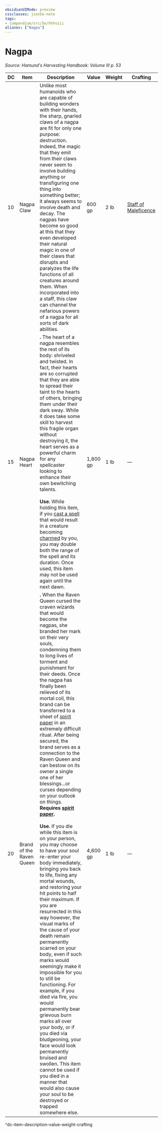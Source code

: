 ```yaml
---
obsidianUIMode: preview
cssclasses: json5e-note
tags:
- compendium/src/5e/hhhviii
aliases: ["Nagpa"]
---
```

# Nagpa
*Source: Hamund's Harvesting Handbook: Volume III p. 53* 

| DC | Item | Description | Value | Weight | Crafting |
|----|------|-------------|-------|--------|----------|
| 10 | Nagpa Claw | Unlike most humanoids who are capable of building wonders with their hands, the sharp, gnarled claws of a nagpa are fit for only one purpose: destruction. Indeed, the magic that they emit from their claws never seem to involve building anything or transfiguring one thing into something better; it always seems to involve death and decay. The nagpas have become so good at this that they even developed their natural magic in one of their claws that disrupts and paralyzes the life functions of all creatures around them. When incorporated into a staff, this claw can channel the nefarious powers of a nagpa for all sorts of dark abilities. | 600 gp | 2 lb | [Staff of Maleficence](compendium/items/staff-of-maleficence-hhhviii.md) |
| 15 | Nagpa Heart | **.** The heart of a nagpa resembles the rest of its body: shriveled and twisted. In fact, their hearts are so corrupted that they are able to spread their taint to the hearts of others, bringing them under their dark sway. While it does take some skill to harvest this fragile organ without destroying it, the heart serves as a powerful charm for any spellcaster looking to enhance their own bewitching talents.<br /><br />**Use.** While holding this item, if you [cast a spell](/compendium/rules/actions.md#cast%20a%20spell) that would result in a creature becoming [charmed](/compendium/rules/conditions.md#charmed) by you, you may double both the range of the spell and its duration. Once used, this item may not be used again until the next dawn. | 1,800 gp | 1 lb | — |
| 20 | Brand of the Raven Queen | **.** When the Raven Queen cursed the craven wizards that would become the nagpas, she branded her mark on their very souls, condemning them to long lives of torment and punishment for their deeds. Once the nagpa has finally been relieved of its mortal coil, this brand can be transferred to a sheet of [spirit paper](compendium/items/spirit-paper-hhhvi.md) in an extremely difficult ritual. After being secured, the brand serves as a connection to the Raven Queen and can bestow on its owner a single one of her blessings...or curses depending on your outlook on things. **Requires [spirit paper](compendium/items/spirit-paper-hhhvi.md).**<br /><br />**Use.** If you die while this item is on your person, you may choose to have your soul re-enter your body immediately, bringing you back to life, fixing any mortal wounds, and restoring your hit points to half their maximum. If you are resurrected in this way however, the visual marks of the cause of your death remain permanently scarred on your body, even if such marks would seemingly make it impossible for you to still be functioning. For example, if you died via fire, you would permanently bear grievous burn marks all over your body, or if you died via bludgeoning, your face would look permanently bruised and swollen. This item cannot be used if you died in a manner that would also cause your soul to be destroyed or trapped somewhere else. | 4,600 gp | 1 lb | — |
^dc-item-description-value-weight-crafting